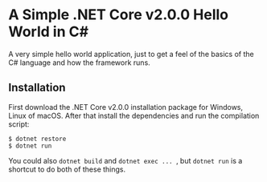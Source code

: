 # A Simple .NET Core v2.0.0 Hello World in C#

A very simple hello world application, just to get a feel of the basics of the C# language and how the framework runs.

## Installation

First download the .NET Core v2.0.0 installation package for Windows, Linux of macOS. After that install the dependencies and run the compilation script:

```
$ dotnet restore
$ dotnet run
```

You could also `dotnet build` and `dotnet exec ... `, but `dotnet run` is a shortcut to do both of these things.

